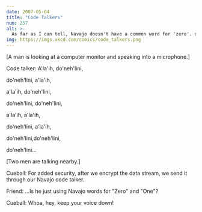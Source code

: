 ```yaml
---
date: 2007-05-04
title: "Code Talkers"
num: 257
alt: >-
  As far as I can tell, Navajo doesn't have a common word for 'zero'. do-neh-lini means 'neutral'.
img: https://imgs.xkcd.com/comics/code_talkers.png
---
```

[A man is looking at a computer monitor and speaking into a microphone.]

Code talker: A'la'ih, do'neh'lini,

do'neh'lini, a'la'ih,

a'la'ih, do'neh'lini,

do'neh'lini, do'neh'lini,

a'la'ih, a'la'ih,

do'neh'lini, a'la'ih,

do'neh'lini,do'neh'lini,

do'neh'lini...

[Two men are talking nearby.]

Cueball: For added security, after we encrypt the data stream, we send it through our Navajo code talker.

Friend: ...Is he just using Navajo words for "Zero" and "One"?

Cueball: Whoa, hey, keep your voice down!
